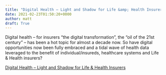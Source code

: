 ```yaml
---
title: "Digital Health – Light and Shadow for Life &amp; Health Insurers"
date: 2021-02-23T01:50:20+0000
author: matt
draft: True
---
```

Digital health – for insurers “the digital transformation”, the “oil of the 21st century” – has been a hot topic for almost a decade now. So have digital opportunities now been fully embraced and a tidal wave of health data leveraged to the benefit of individual/insureds, healthcare systems and Life & Health insurers? 

[ Digital Health – Light and Shadow for Life &amp; Health Insurers ]( https://partnerre.com/opinions_research/digital-health-light-and-shadow-for-life-health-insurers/ )
